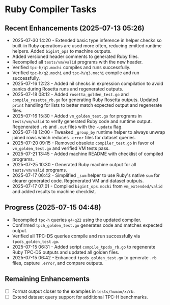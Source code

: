 # Ruby Compiler Tasks

## Recent Enhancements (2025-07-13 05:26)
- 2025-07-30 14:20 - Extended basic type inference in helper checks so built-in
  Ruby operations are used more often, reducing emitted runtime helpers. Added
  `bigint_ops` to machine outputs.
- Added versioned header comments to generated Ruby files.
- Recompiled all `tests/vm/valid` programs with the new header.
- Verified `tpc-h/q1.mochi` compiles and runs successfully.
- Verified `tpc-h/q2.mochi` and `tpc-h/q3.mochi` compile and run successfully.
- 2025-07-16 12:23 - Added nil checks in expression compilation to avoid
  panics during Rosetta runs and regenerated outputs.
- 2025-07-18 08:12 - Added `rosetta_golden_test.go` and `compile_rosetta_rb.go`
  for generating Ruby Rosetta outputs. Updated `print` handling for lists to
  better match expected output and regenerate files.
- 2025-07-16 15:30 - Added `vm_golden_test.go` for programs in `tests/vm/valid`
  to verify generated Ruby code and runtime output. Regenerated `.rb` and `.out`
  files with the `-update` flag.
- 2025-07-18 12:00 - Tweaked `_group_by` runtime helper to always unwrap joined
  rows which reduces `.error` files for dataset queries.
- 2025-07-20 09:15 - Removed obsolete `compiler_test.go` in favor of
  `vm_golden_test.go` and verified VM tests pass.
- 2025-07-21 13:45 - Added machine README with checklist of compiled programs.
- 2025-07-25 10:30 - Generated Ruby machine output for all `tests/vm/valid` programs.
- 2025-07-17 06:42 - Simplified `_sum` helper to use Ruby's native `sum`
  for clearer generated code. Regenerated VM and dataset outputs.
- 2025-07-17 07:01 - Compiled `bigint_ops.mochi` from `vm_extended/valid` and
  added results to machine checklist.

## Progress (2025-07-15 04:48)
- Recompiled `tpc-h` queries `q4`-`q22` using the updated compiler.
- Confirmed `tpch_golden_test.go` generates code and matches expected output.
- Verified all TPC-DS queries compile and run successfully via `tpcds_golden_test.go`.
- 2025-07-15 06:31 - Added script `compile_tpcds_rb.go` to regenerate Ruby TPC-DS outputs and updated all golden files.
- 2025-07-15 06:42 - Enhanced `tpcds_golden_test.go` to generate `.rb` files, capture `.error`, and compare outputs.

## Remaining Enhancements
- [ ] Format output closer to the examples in `tests/human/x/rb`.
- [ ] Extend dataset query support for additional TPC-H benchmarks.
